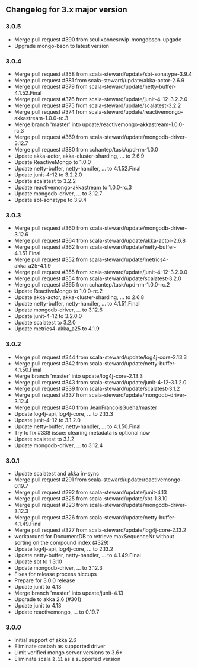 ## Changelog for 3.x major version

### 3.0.5
* Merge pull request #390 from scullxbones/wip-mongobson-upgade
* Upgrade mongo-bson to latest version

### 3.0.4
* Merge pull request #358 from scala-steward/update/sbt-sonatype-3.9.4
* Merge pull request #381 from scala-steward/update/akka-actor-2.6.9
* Merge pull request #379 from scala-steward/update/netty-buffer-4.1.52.Final
* Merge pull request #376 from scala-steward/update/junit-4-12-3.2.2.0
* Merge pull request #375 from scala-steward/update/scalatest-3.2.2
* Merge pull request #374 from scala-steward/update/reactivemongo-akkastream-1.0.0-rc.3
* Merge branch 'master' into update/reactivemongo-akkastream-1.0.0-rc.3
* Merge pull request #369 from scala-steward/update/mongodb-driver-3.12.7
* Merge pull request #380 from cchantep/task/upd-rm-1.0.0
* Update akka-actor, akka-cluster-sharding, ... to 2.6.9
* Update ReactiveMongo to 1.0.0
* Update netty-buffer, netty-handler, ... to 4.1.52.Final
* Update junit-4-12 to 3.2.2.0
* Update scalatest to 3.2.2
* Update reactivemongo-akkastream to 1.0.0-rc.3
* Update mongodb-driver, ... to 3.12.7
* Update sbt-sonatype to 3.9.4

### 3.0.3
* Merge pull request #360 from scala-steward/update/mongodb-driver-3.12.6
* Merge pull request #364 from scala-steward/update/akka-actor-2.6.8
* Merge pull request #362 from scala-steward/update/netty-buffer-4.1.51.Final
* Merge pull request #352 from scala-steward/update/metrics4-akka_a25-4.1.9
* Merge pull request #355 from scala-steward/update/junit-4-12-3.2.0.0
* Merge pull request #354 from scala-steward/update/scalatest-3.2.0
* Merge pull request #365 from cchantep/task/upd-rm-1.0.0-rc.2
* Update ReactiveMongo to 1.0.0-rc.2
* Update akka-actor, akka-cluster-sharding, ... to 2.6.8
* Update netty-buffer, netty-handler, ... to 4.1.51.Final
* Update mongodb-driver, ... to 3.12.6
* Update junit-4-12 to 3.2.0.0
* Update scalatest to 3.2.0
* Update metrics4-akka_a25 to 4.1.9

### 3.0.2
* Merge pull request #344 from scala-steward/update/log4j-core-2.13.3
* Merge pull request #342 from scala-steward/update/netty-buffer-4.1.50.Final
* Merge branch 'master' into update/log4j-core-2.13.3
* Merge pull request #343 from scala-steward/update/junit-4-12-3.1.2.0
* Merge pull request #339 from scala-steward/update/scalatest-3.1.2
* Merge pull request #337 from scala-steward/update/mongodb-driver-3.12.4
* Merge pull request #340 from JeanFrancoisGuena/master
* Update log4j-api, log4j-core, ... to 2.13.3
* Update junit-4-12 to 3.1.2.0
* Update netty-buffer, netty-handler, ... to 4.1.50.Final
* Try to fix #338 issue: clearing metadata is optional now
* Update scalatest to 3.1.2
* Update mongodb-driver, ... to 3.12.4

### 3.0.1
* Update scalatest and akka in-sync
* Merge pull request #291 from scala-steward/update/reactivemongo-0.19.7
* Merge pull request #292 from scala-steward/update/junit-4.13
* Merge pull request #325 from scala-steward/update/sbt-1.3.10
* Merge pull request #323 from scala-steward/update/mongodb-driver-3.12.3
* Merge pull request #326 from scala-steward/update/netty-buffer-4.1.49.Final
* Merge pull request #327 from scala-steward/update/log4j-core-2.13.2
* workaround for DocumentDB to retrieve maxSequenceNr without sorting on the compound index (#329)
* Update log4j-api, log4j-core, ... to 2.13.2
* Update netty-buffer, netty-handler, ... to 4.1.49.Final
* Update sbt to 1.3.10
* Update mongodb-driver, ... to 3.12.3
* Fixes for release process hiccups
* Prepare for 3.0.0 release
* Update junit to 4.13
* Merge branch 'master' into update/junit-4.13
* Upgrade to akka 2.6 (#301)
* Update junit to 4.13
* Update reactivemongo, ... to 0.19.7

### 3.0.0
* Initial support of akka 2.6
* Eliminate casbah as supported driver
* Limit verified mongo server versions to 3.6+
* Eliminate scala `2.11` as a supported version

